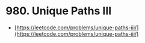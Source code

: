 # 980. Unique Paths III

- [https://leetcode.com/problems/unique-paths-iii/](https://leetcode.com/problems/unique-paths-iii/)
